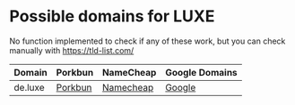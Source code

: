 # Possible domains for LUXE

No function implemented to check if any of these work, but you can check manually with https://tld-list.com/

| Domain | Porkbun | NameCheap | Google Domains |
|---|---|---|---|
| de.luxe | [Porkbun](https://porkbun.com/checkout/search?prb=e814663da1&tlds=&idnLanguage=&search=search&q=de.luxe) | [Namecheap](https://www.namecheap.com/domains/registration/results/?domain=de.luxe) | [Google](https://domains.google.com/registrar/search?searchTerm=de.luxe) |
